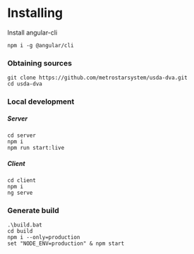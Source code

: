 # Installing

Install angular-cli
```
npm i -g @angular/cli
```

### Obtaining sources
```
git clone https://github.com/metrostarsystem/usda-dva.git
cd usda-dva
```

### Local development

##### Server
```
cd server
npm i
npm run start:live
```

##### Client
```
cd client
npm i
ng serve
```

### Generate build

```
.\build.bat
cd build
npm i --only=production
set "NODE_ENV=production" & npm start
```